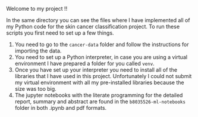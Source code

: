 Welcome to my project !! 

In the same directory you can see the files where I have implemented all of my Python code
for the skin cancer classification project. To run these scripts you first need to set up
a few things.

1. You need to go to the `cancer-data` folder and follow the instructions for importing the data.
2. You need to set up a Python interpreter, in case you are using a virtual environment I have prepared a folder for you called `venv`.
3. Once you have set up your interpreter you need to install all of the libraries that I have used in this project. Unfortunately I could not submit my virtual environment with all my pre-installed libraries because the size was too big.
4. The jupyter notebooks with the literate programming for the detailed report, summary and abstract are found in the `b8035526-ml-notebooks` folder in both .ipynb and pdf formats.